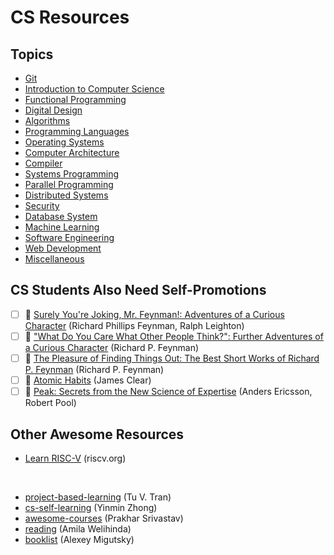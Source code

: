 # CS Resources

## Topics

- [Git](topics/git.md)
- [Introduction to Computer Science](topics/introduction-to-cs.md)
- [Functional Programming](topics/functional-programming.md)
- [Digital Design](topics/digital-design.md)
- [Algorithms](topics/algorithms.md)
- [Programming Languages](topics/programming-languages.md)
- [Operating Systems](topics/operating-systems.md)
- [Computer Architecture](topics/computer-architecture.md)
- [Compiler](topics/compiler.md)
- [Systems Programming](topics/systems-programming.md)
- [Parallel Programming](topics/parallel-programming.md)
- [Distributed Systems](topics/distributed-systems.md)
- [Security](topics/security.md)
- [Database System](topics/database-system.md)
- [Machine Learning](topics/machine-learning.md)
- [Software Engineering](topics/software-engineering.md)
- [Web Development](topics/web-development.md)
- [Miscellaneous](topics/misc.md)

## CS Students Also Need Self-Promotions

- [ ] 📖 [Surely You're Joking, Mr. Feynman!: Adventures of a Curious Character](https://www.amazon.sg/Surely-Youre-Joking-Mr-Feynman/dp/0393316041) (Richard Phillips Feynman, Ralph Leighton)
- [ ] 📖 ["What Do You Care What Other People Think?": Further Adventures of a Curious Character](https://www.amazon.com/What-Care-Other-People-Think/dp/0393320928) (Richard P. Feynman)
- [ ] 📖 [The Pleasure of Finding Things Out: The Best Short Works of Richard P. Feynman](https://www.amazon.sg/Pleasure-Finding-Things-Out-Richard/dp/0465023959) (Richard P. Feynman)
- [ ] 📖 [Atomic Habits](https://www.amazon.sg/Atomic-Habits-life-changing-million-bestseller/dp/1847941834/) (James Clear)
- [ ] 📖 [Peak: Secrets from the New Science of Expertise](https://www.amazon.com/Peak-Secrets-New-Science-Expertise-ebook/dp/B011H56MKS) (Anders Ericsson, Robert Pool)

## Other Awesome Resources

- [Learn RISC-V](https://github.com/riscv/learn) (riscv.org)

<br>

- [project-based-learning](https://github.com/practical-tutorials/project-based-learning) (Tu V. Tran)
- [cs-self-learning](https://github.com/PKUFlyingPig/cs-self-learning) (Yinmin Zhong)
- [awesome-courses](https://github.com/prakhar1989/awesome-courses) (Prakhar Srivastav)
- [reading](https://github.com/amilajack/reading) (Amila Welihinda)
- [booklist](https://github.com/mr-mig/booklist) (Alexey Migutsky)
